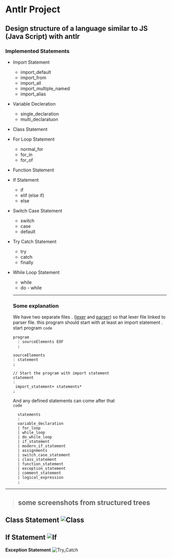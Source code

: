 # Antlr Project
**Design structure of a language similar to JS (Java Script) with antlr**
---
### Implemented Statements 
+ Import Statement
  - import_default
  - import_from
  - import_all
  - import_multiple_named
  - import_alias
+ Variable Decleration 
  - single_declaration
  - multi_declaratuon
+ Class Statement
+ For Loop Statement
  - normal_for
  - for_in
  - for_of
+ Function Statement
+ If Statement
  - if
  - elif (else if)
  - else
+ Switch Case Statement
  - switch
  - case
  - default
+ Try Catch Statement
  - try
  - catch
  - finally
+ While Loop Statement
  - while
  - do - while
  ---
  ### Some explanation
  We have two separate files . ([lexer](https://github.com/salehmhosseini/university_antlr_project/blob/main/src/grammer_lexer.g4/ "Lexer Code") and [parser](https://github.com/salehmhosseini/university_antlr_project/blob/main/src/grammer_parser.g4/ "Parser Code")) so that lexer file linked to parser file.
  this program should start with at least an import statement . <br>
  start program `code`

      program
        : sourceElements EOF
        ;

      sourceElements
      : statement
      ;

      // Start the program with import statement
      statement
      :
       import_statement+ statements*
      ;
   And any defined statements can come after that  <br>
   `code`
  
        statements
        :
        variable_declaration
        | for_loop
        | while_loop
        | do_while_loop
        | if_statement
        | modern_if_statement
        | assignments
        | switch_case_statement
        | class_statement
        | function_statement
        | exception_statement
        | comment_statement
        | logical_expression
        ;
---
> ## some screenshots from structured trees

**Class Statement**
![Class](https://github.com/salehmhosseini/university_antlr_project/blob/main/screenshots/Class.png)
---

**If Statement**
![If](https://github.com/salehmhosseini/university_antlr_project/blob/main/screenshots/If.png)
---

**Exception Statement**
![Try_Catch](https://github.com/salehmhosseini/university_antlr_project/blob/main/screenshots/Try_Catch.png)








